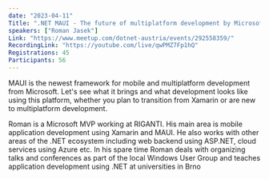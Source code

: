 ```yaml
---
date: "2023-04-11"
Title: ".NET MAUI - The future of multiplatform development by Microsoft"
speakers: ["Roman Jasek"]
Link: "https://www.meetup.com/dotnet-austria/events/292558359/"
RecordingLink: "https://youtube.com/live/qwPMZ7Fp1hQ"
Registrations: 45
Participants: 56
---
```


MAUI is the newest framework for mobile and multiplatform development from Microsoft. Let's see what it brings and what development looks like using this platform, whether you plan to transition from Xamarin or are new to multiplatform development.

Roman is a Microsoft MVP working at RIGANTI. His main area is mobile application development using Xamarin and MAUI. He also works with other areas of the .NET ecosystem including web backend using ASP.NET, cloud services using Azure etc. In his spare time Roman deals with organizing talks and conferences as part of the local Windows User Group and teaches application development using .NET at universities in Brno